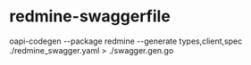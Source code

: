 # redmine-swaggerfile
oapi-codegen --package redmine --generate types,client,spec ./redmine_swagger.yaml > ./swagger.gen.go